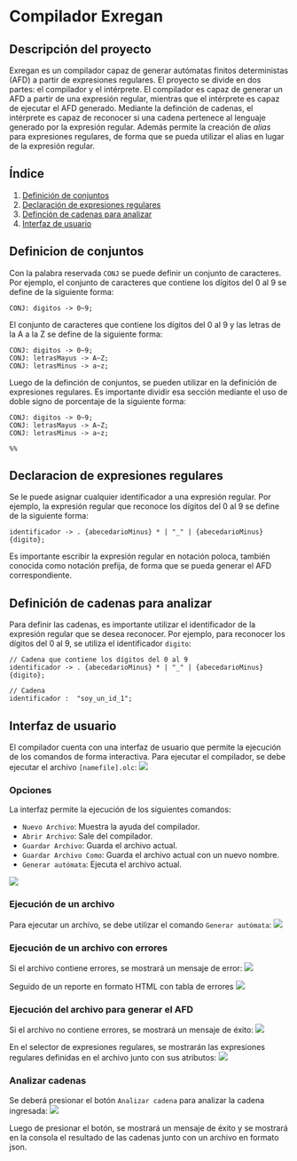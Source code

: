 # Compilador Exregan

## Descripción del proyecto

Exregan es un compilador capaz de generar autómatas finitos deterministas (AFD) a partir de expresiones regulares. El proyecto se divide en dos partes: el compilador y el intérprete. El compilador es capaz de generar un AFD a partir de una expresión regular, mientras que el intérprete es capaz de ejecutar el AFD generado.
Mediante la definción de cadenas, el intérprete es capaz de reconocer si una cadena pertenece al lenguaje generado por la expresión regular.
Además permite la creación de *alias* para expresiones regulares, de forma que se pueda utilizar el alias en lugar de la expresión regular.

## Índice

1. [Definición de conjuntos](#definicion-de-conjuntos)
2. [Declaración de expresiones regulares](#declaracion-de-expresiones-regulares)
3. [Definción de cadenas para analizar](#definición-de-cadenas-para-analizar)
4. [Interfaz de usuario](#interfaz-de-usuario)

## Definicion de conjuntos
Con la palabra reservada `CONJ` se puede definir un conjunto de caracteres. Por ejemplo, el conjunto de caracteres que contiene los dígitos del 0 al 9 se define de la siguiente forma:
```
CONJ: digitos -> 0~9;
```
El conjunto de caracteres que contiene los dígitos del 0 al 9 y las letras de la A a la Z se define de la siguiente forma:
```
CONJ: digitos -> 0~9;
CONJ: letrasMayus -> A~Z;
CONJ: letrasMinus -> a~z;
```

Luego de la definción de conjuntos, se pueden utilizar en la definición de expresiones regulares. Es importante dividir esa sección mediante el uso de doble signo de porcentaje de la siguiente forma:
```
CONJ: digitos -> 0~9;
CONJ: letrasMayus -> A~Z;
CONJ: letrasMinus -> a~z;

%%
```

## Declaracion de expresiones regulares
Se le puede asignar cualquier identificador a una expresión regular. Por ejemplo, la expresión regular que reconoce los dígitos del 0 al 9 se define de la siguiente forma:
```
identificador -> . {abecedarioMinus} * | "_" | {abecedarioMinus} {digito};
```
Es importante escribir la expresión regular en notación poloca, también conocida como notación prefija, de forma que se pueda generar el AFD correspondiente.

## Definición de cadenas para analizar
Para definir las cadenas, es importante utilizar el identificador de la expresión regular que se desea reconocer. Por ejemplo, para reconocer los dígitos del 0 al 9, se utiliza el identificador `digito`:
```
// Cadena que contiene los dígitos del 0 al 9
identificador -> . {abecedarioMinus} * | "_" | {abecedarioMinus} {digito};

// Cadena
identificador :  "soy_un_id_1";
```

## Interfaz de usuario
El compilador cuenta con una interfaz de usuario que permite la ejecución de los comandos de forma interactiva. Para ejecutar el compilador, se debe ejecutar el archivo `[namefile].olc`:
<img src="assets/1.png">

### Opciones
La interfaz permite la ejecución de los siguientes comandos:
- `Nuevo Archivo`: Muestra la ayuda del compilador.
- `Abrir Archivo`: Sale del compilador.
- `Guardar Archivo`: Guarda el archivo actual.
- `Guardar Archivo Como`: Guarda el archivo actual con un nuevo nombre.
- `Generar autómata`: Ejecuta el archivo actual.

<img src="assets/2.png">

### Ejecución de un archivo
Para ejecutar un archivo, se debe utilizar el comando `Generar autómata`:
<img src="assets/6.png">

### Ejecución de un archivo con errores
Si el archivo contiene errores, se mostrará un mensaje de error:
<img src="assets/12.png">

Seguido de un reporte en formato HTML con tabla de errores
<img src="assets/13.png">

### Ejecución del archivo para generar el AFD
Si el archivo no contiene errores, se mostrará un mensaje de éxito:
<img src="assets/9.png">

En el selector de expresiones regulares, se mostrarán las expresiones regulares definidas en el archivo junto con sus atributos:
<img src="assets/10.png">

### Analizar cadenas

Se deberá presionar el botón `Analizar cadena` para analizar la cadena ingresada:
<img src="assets/11.png">

Luego de presionar el botón, se mostrará un mensaje de éxito y se mostrará en la consola el resultado de las cadenas junto con un archivo en formato json.




